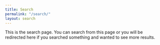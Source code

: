 ```yaml
---
title: Search
permalink: "/search/"
layout: search
---
```


This is the search page. You can search from this page or you will be redirected here if you searched something and wanted to see more results.
